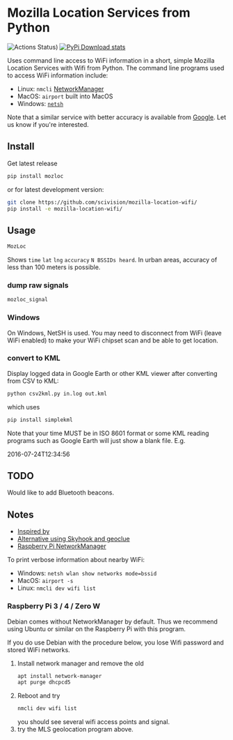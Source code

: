 # Mozilla Location Services from Python

![Actions Status](https://github.com/scivision/mozilla-location-wifi/workflows/ci/badge.svg))
[![PyPi Download stats](http://pepy.tech/badge/mozloc)](http://pepy.tech/project/mozloc)

Uses command line access to WiFi information in a short, simple Mozilla Location Services with Wifi from Python.
The command line programs used to access WiFi information include:

* Linux: `nmcli` [NetworkManager](https://developer.gnome.org/NetworkManager/stable/nmcli.html)
* MacOS: `airport` built into MacOS
* Windows: [`netsh`](https://docs.microsoft.com/en-us/previous-versions/windows/it-pro/windows-server-2008-R2-and-2008/cc755301(v=ws.10)?redirectedfrom=MSDN)

Note that a similar service with better accuracy is available from
[Google](https://developers.google.com/maps/documentation/geolocation/intro).
Let us know if you're interested.

## Install

Get latest release

```sh
pip install mozloc
```

or for latest development version:

```sh
git clone https://github.com/scivision/mozilla-location-wifi/
pip install -e mozilla-location-wifi/
```

## Usage

```sh
MozLoc
```

Shows `time` `lat` `lng` `accuracy` `N BSSIDs heard`.
In urban areas, accuracy of less than 100 meters is possible.

### dump raw signals

```sh
mozloc_signal
```

### Windows

On Windows, NetSH is used.
You may need to disconnect from WiFi (leave WiFi enabled) to make your WiFi chipset scan and be able to get location.

### convert to KML

Display logged data in Google Earth or other KML viewer after converting from CSV to KML:

```sh
python csv2kml.py in.log out.kml
```

which uses

```sh
pip install simplekml
```

Note that your time MUST be in ISO 8601 format or some KML reading programs such as Google Earth will just show a blank file.
E.g.

2016-07-24T12:34:56

## TODO

Would like to add Bluetooth beacons.

## Notes

* [Inspired by](https://github.com/flyinva/mozlosh)
* [Alternative using Skyhook and geoclue](https://github.com/scivision/python-geoclue)
* [Raspberry Pi NetworkManager](https://raspberrypi.stackexchange.com/a/73816)

To print verbose information about nearby WiFi:

* Windows: `netsh wlan show networks mode=bssid`
* MacOS: `airport -s`
* Linux: `nmcli dev wifi list`

### Raspberry Pi 3 / 4 / Zero W

Debian comes without NetworkManager by default.
Thus we recommend using Ubuntu or similar on the Raspberry Pi with this program.

If you do use Debian with the procedure below, you lose Wifi password and stored WiFi networks.

1. Install network manager and remove the old
   ```sh
   apt install network-manager
   apt purge dhcpcd5
   ```
2. Reboot and try
   ```sh
   nmcli dev wifi list
   ```
   you should see several wifi access points and signal.
3. try the MLS geolocation program above.
